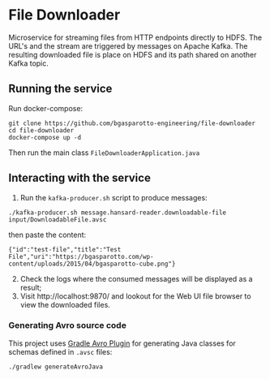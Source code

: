# File Downloader
Microservice for streaming files from HTTP endpoints directly to HDFS. The URL's and the stream are triggered by
messages on Apache Kafka. The resulting downloaded file is place on HDFS and its path shared on another Kafka topic.

## Running the service
Run docker-compose:
```shell script
git clone https://github.com/bgasparotto-engineering/file-downloader
cd file-downloader
docker-compose up -d
```

Then run the main class `FileDownloaderApplication.java`

## Interacting with the service
1. Run the `kafka-producer.sh` script to produce messages:
```
./kafka-producer.sh message.hansard-reader.downloadable-file input/DownloadableFile.avsc
```
then paste the content:
```
{"id":"test-file","title":"Test File","uri":"https://bgasparotto.com/wp-content/uploads/2015/04/bgasparotto-cube.png"}
```
2. Check the logs where the consumed messages will be displayed as a result;
3. Visit http://localhost:9870/ and lookout for the Web UI file browser to view the downloaded files.

### Generating Avro source code
This project uses [Gradle Avro Plugin](https://github.com/davidmc24/gradle-avro-plugin) for generating Java classes for
schemas defined in `.avsc` files:
```shell script
./gradlew generateAvroJava
```
